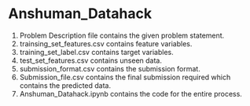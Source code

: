 # Anshuman_Datahack
1. Problem Description file contains the given problem statement.
2. trainsing_set_features.csv contains feature variables.
3. training_set_label.csv contains target variables.
4. test_set_features.csv contains unseen data.
5. submission_format.csv contains the submission format.
6. Submission_file.csv contains the final submission required which contains the predicted data.
7. Anshuman_Datahack.ipynb contains the code for the entire process.
